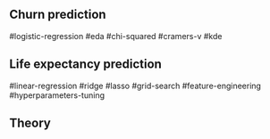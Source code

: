 ## Churn prediction

#logistic-regression #eda #chi-squared #cramers-v #kde

## Life expectancy prediction

#linear-regression #ridge #lasso #grid-search #feature-engineering #hyperparameters-tuning

## Theory
